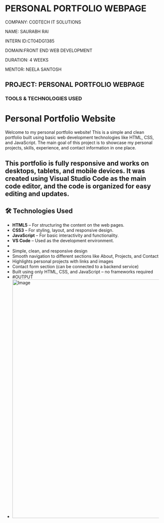 # PERSONAL PORTFOLIO WEBPAGE

COMPANY: CODTECH IT SOLUTIONS

NAME: SAURABH RAI

INTERN ID:CT04DG1385

DOMAIN:FRONT END WEB DEVELOPMENT

DURATION: 4 WEEKS

MENTOR: NEELA SANTOSH

## PROJECT: PERSONAL PORTFOLIO WEBPAGE

### TOOLS & TECHNOLOGIES USED
# Personal Portfolio Website

Welcome to my personal portfolio website! This is a simple and clean portfolio built using basic web development technologies like HTML, CSS, and JavaScript. The main goal of this project is to showcase my personal projects, skills, experience, and contact information in one place.

This portfolio is fully responsive and works on desktops, tablets, and mobile devices. It was created using Visual Studio Code as the main code editor, and the code is organized for easy editing and updates.
---
## 🛠 Technologies Used

- **HTML5** – For structuring the content on the web pages.
- **CSS3** – For styling, layout, and responsive design.
- **JavaScript** – For basic interactivity and functionality.
- **VS Code** – Used as the development environment.
- 
- Simple, clean, and responsive design
- Smooth navigation to different sections like About, Projects, and Contact
- Highlights personal projects with links and images
- Contact form section (can be connected to a backend service)
- Built using only HTML, CSS, and JavaScript – no frameworks required
- #OUTPUT
- <img width="1885" height="782" alt="Image" src="https://github.com/user-attachments/assets/1e01969e-8ed1-4def-8799-7d3430236c48" />

